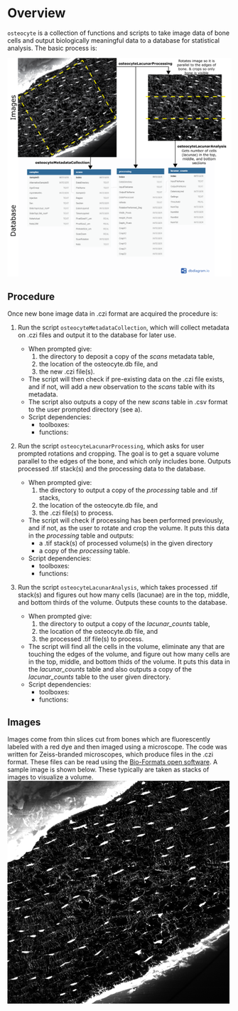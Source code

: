 # Overview
`osteocyte` is a collection of functions and scripts to take image data of bone cells and output biologically meaningful data to a database for statistical analysis. The basic process is:

<img src="images/process.png" width="1000">

## Procedure
Once new bone image data in .czi format are acquired the procedure is:
1. Run the script `osteocyteMetadataCollection`, which will collect metadata on .czi files and output it to the database for later use.
    * When prompted give:
        1. the directory to deposit a copy of the *scans* metadata  table, 
        1. the location of the osteocyte.db file, and 
        1. the new .czi file(s).
    * The script will then check if pre-existing data on the .czi file exists, and if not, will add a new observation to the *scans* table with its metadata. 
    * The script also outputs a copy of the new *scans* table in .csv format to the user prompted directory (see a). 
    * Script dependencies:
        * toolboxes:
        * functions:

1. Run the script `osteocyteLacunarProcessing`, which asks for user prompted rotations and cropping. The goal is to get a square volume parallel to the edges of the bone, and which only includes bone. Outputs processed .tif stack(s) and the processing data to the database.
    * When prompted give:
        1. the directory to output a copy of the *processing* table and .tif stacks, 
        1. the location of the osteocyte.db file, and
        1. the .czi file(s) to process.
    * The script will check if processing has been performed previously, and if not, as the user to rotate and crop the volume. It puts this data in the *processing* table and outputs:
        * a .tif stack(s) of processed volume(s) in the given directory
        * a copy of the *processing* table.
    * Script dependencies:
        * toolboxes:
        * functions:
        
1. Run the script `osteocyteLacunarAnalysis`, which takes processed .tif stack(s) and figures out how many cells (lacunae) are in the top, middle, and bottom thirds of the volume. Outputs these counts to the database.
    * When prompted give:
        1. the directory to output a copy of the *lacunar_counts* table,
        1. the location of the osteocyte.db file, and
        1. the processed .tif file(s) to process.
    * The script will find all the cells in the volume, eliminate any that are touching the edges of the volume, and figure out how many cells are in the top, middle, and bottom thids of the volume. It puts this data in the *lacunar_counts* table and also outputs a copy of the *lacunar_counts* table to the user given directory. 
    * Script dependencies:
        * toolboxes:
        * functions:

## Images
Images come from thin slices cut from bones which are fluorescently labeled with a red dye and then imaged using a microscope. The code was written for Zeiss-branded microscopes, which produce files in the .czi format. These files can be read using the [Bio-Formats open software](https://www.openmicroscopy.org/bio-formats/). A sample image is shown below. These typically are taken as stacks of images to visualize a volume.
<img src="images/sample_preprocessed.png" width="500">
